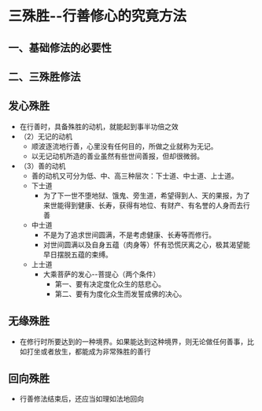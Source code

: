 # 三殊胜--行善修心的究竟方法

##  一、基础修法的必要性


## 二、三殊胜修法

## 发心殊胜
- 在行善时，具备殊胜的动机，就能起到事半功倍之效
- （2）无记的动机
    + 顺波逐流地行善，心里没有任何目的，所做之业就称为无记。
    + 以无记动机所造的善业虽然有些世间善报，但却很微弱。
- （3）善的动机
    + 善的动机又可分为低、中、高三种层次：下士道、中士道、上士道。
    + 下士道
        * 为了下一世不堕地狱、饿鬼、旁生道，希望得到人、天的果报，为了来世能得到健康、长寿，获得有地位、有财产、有名誉的人身而去行善
    + 中士道
        * 不是为了追求世间圆满，不是考虑健康、长寿等而修行。
        * 对世间圆满以及自身五蕴（肉身等）怀有恐慌厌离之心，极其渴望能早日摆脱五蕴的束缚。
    + 上士道
        * 大乘菩萨的发心--菩提心（两个条件）
            * 第一、要有决定度化众生的慈悲心。
            * 第二、要有为度化众生而发誓成佛的决心。

## 无缘殊胜
- 在修行时所要达到的一种境界。如果能达到这种境界，则无论做任何善事，比如打坐或者放生，都能成为非常殊胜的善行


## 回向殊胜
- 行善修法结束后，还应当如理如法地回向